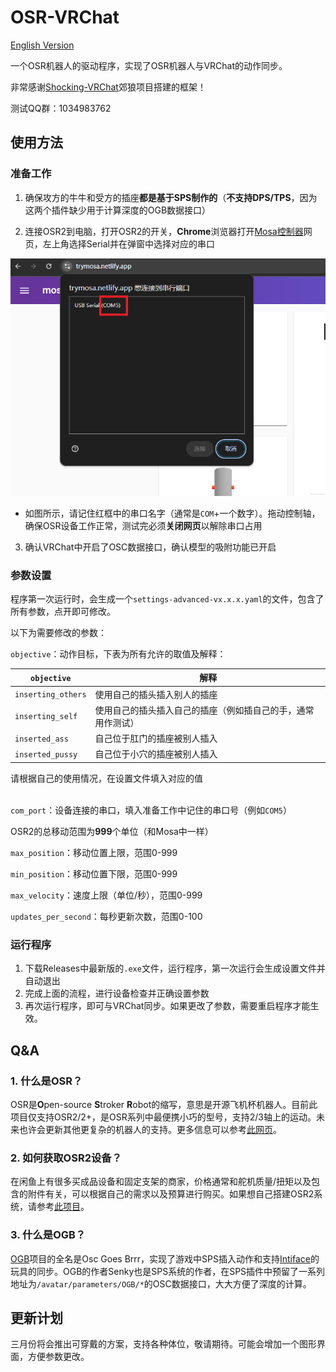 # OSR-VRChat

[English Version](README_EN.md)

一个OSR机器人的驱动程序，实现了OSR机器人与VRChat的动作同步。

非常感谢[Shocking-VRChat](https://github.com/VRChatNext/Shocking-VRChat)郊狼项目搭建的框架！

测试QQ群：1034983762


## 使用方法

### 准备工作

1. 确保攻方的牛牛和受方的插座**都是基于SPS制作的**（**不支持DPS/TPS**，因为这两个插件缺少用于计算深度的OGB数据接口）


2. 连接OSR2到电脑，打开OSR2的开关，**Chrome**浏览器打开[Mosa控制器](https://trymosa.netlify.app/)网页，左上角选择Serial并在弹窗中选择对应的串口

![text](images/com_example.png)

- 如图所示，请记住红框中的串口名字（通常是`COM`+一个数字）。拖动控制轴，确保OSR设备工作正常，测试完必须**关闭网页**以解除串口占用

3. 确认VRChat中开启了OSC数据接口，确认模型的吸附功能已开启


### 参数设置
程序第一次运行时，会生成一个`settings-advanced-vx.x.x.yaml`的文件，包含了所有参数，点开即可修改。

以下为需要修改的参数：

`objective`：动作目标，下表为所有允许的取值及解释：

| `objective` | 解释                        |
|-----------|-----------------------------|
| `inserting_others`      | 使用自己的插头插入别人的插座 |
| `inserting_self`    | 使用自己的插头插入自己的插座（例如插自己的手，通常用作测试）   |
| `inserted_ass`      | 自己位于肛门的插座被别人插入   |
| `inserted_pussy`     | 自己位于小穴的插座被别人插入  |

请根据自己的使用情况，在设置文件填入对应的值

\
`com_port`：设备连接的串口，填入准备工作中记住的串口号（例如`COM5`）

OSR2的总移动范围为**999**个单位（和Mosa中一样）

`max_position`：移动位置上限，范围0-999

`min_position`：移动位置下限，范围0-999

`max_velocity`：速度上限（单位/秒），范围0-999

`updates_per_second`：每秒更新次数，范围0-100


### 运行程序

1. 下载Releases中最新版的`.exe`文件，运行程序，第一次运行会生成设置文件并自动退出
2. 完成上面的流程，进行设备检查并正确设置参数
3. 再次运行程序，即可与VRChat同步。如果更改了参数，需要重启程序才能生效。


## Q&A

### 1. 什么是OSR？

OSR是**O**pen-source **S**troker **R**obot的缩写，意思是开源飞机杯机器人。目前此项目仅支持OSR2/2+，是OSR系列中最便携小巧的型号，支持2/3轴上的运动。未来也许会更新其他更复杂的机器人的支持。更多信息可以参考[此网页](https://discuss.eroscripts.com/t/guide-what-is-the-osr2-sr6-ssr1-and-how-do-i-get-one/158805)。


### 2. 如何获取OSR2设备？

在闲鱼上有很多买成品设备和固定支架的商家，价格通常和舵机质量/扭矩以及包含的附件有关，可以根据自己的需求以及预算进行购买。如果想自己搭建OSR2系统，请参考[此项目](https://www.patreon.com/tempestvr)。

### 3. 什么是OGB？

[OGB](https://osc.toys/)项目的全名是Osc Goes Brrr，实现了游戏中SPS插入动作和支持[Intiface](https://intiface.com/)的玩具的同步。OGB的作者Senky也是SPS系统的作者，在SPS插件中预留了一系列地址为`/avatar/parameters/OGB/*`的OSC数据接口，大大方便了深度的计算。


## 更新计划
三月份将会推出可穿戴的方案，支持各种体位，敬请期待。可能会增加一个图形界面，方便参数更改。
